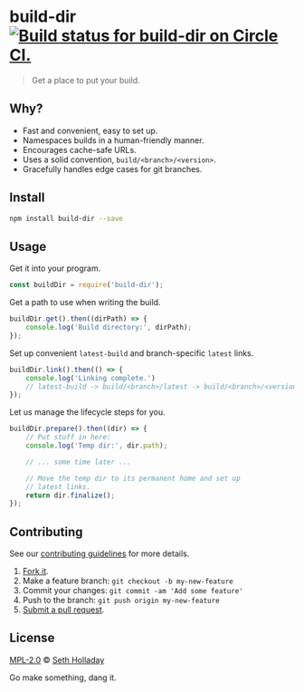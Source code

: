# build-dir [![Build status for build-dir on Circle CI.](https://img.shields.io/circleci/project/sholladay/build-dir/master.svg "Circle Build Status")](https://circleci.com/gh/sholladay/build-dir "Build Dir Builds")

> Get a place to put your build.

## Why?

 - Fast and convenient, easy to set up.
 - Namespaces builds in a human-friendly manner.
 - Encourages cache-safe URLs.
 - Uses a solid convention, `build/<branch>/<version>`.
 - Gracefully handles edge cases for git branches.

## Install

```sh
npm install build-dir --save
```

## Usage

Get it into your program.

```js
const buildDir = require('build-dir');
```

Get a path to use when writing the build.

```js
buildDir.get().then((dirPath) => {
    console.log('Build directory:', dirPath);
});
```

Set up convenient `latest-build` and branch-specific `latest` links.

```js
buildDir.link().then(() => {
    console.log('Linking complete.')
    // latest-build -> build/<branch>/latest -> build/<branch>/<version>
});
```

Let us manage the lifecycle steps for you.

```js
buildDir.prepare().then((dir) => {
    // Put stuff in here:
    console.log('Temp dir:', dir.path);

    // ... some time later ...

    // Move the temp dir to its permanent home and set up
    // latest links.
    return dir.finalize();
});
```

## Contributing

See our [contributing guidelines](https://github.com/sholladay/build-dir/blob/master/CONTRIBUTING.md "The guidelines for participating in this project.") for more details.

1. [Fork it](https://github.com/sholladay/build-dir/fork).
2. Make a feature branch: `git checkout -b my-new-feature`
3. Commit your changes: `git commit -am 'Add some feature'`
4. Push to the branch: `git push origin my-new-feature`
5. [Submit a pull request](https://github.com/sholladay/build-dir/compare "Submit code to this project for review.").

## License

[MPL-2.0](https://github.com/sholladay/build-dir/blob/master/LICENSE "The license for build-dir.") © [Seth Holladay](http://seth-holladay.com "Author of build-dir.")

Go make something, dang it.
